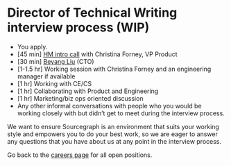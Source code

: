 # Director of Technical Writing interview process (WIP)

- You apply.
- [45 min] [HM intro call](../hm_intro_call.md) with Christina Forney, VP Product
- [30 min] [Beyang Liu](../../../../../company/team/index.md#beyang-liu) (CTO)
- [1-1.5 hr] Working session with Christina Forney and an engineering manager if available
- [1 hr] Working with CE/CS
- [1 hr] Collaborating with Product and Engineering
- [1 hr] Marketing/biz ops oriented discussion
- Any other informal conversations with people who you would be working closely with but didn’t get to meet during the interview process.

We want to ensure Sourcegraph is an environment that suits your working style and empowers you to do your best work, so we are eager to answer any questions that you have about us at any point in the interview process.

Go back to the [careers page](../../../../../company/careers.md) for all open positions.

